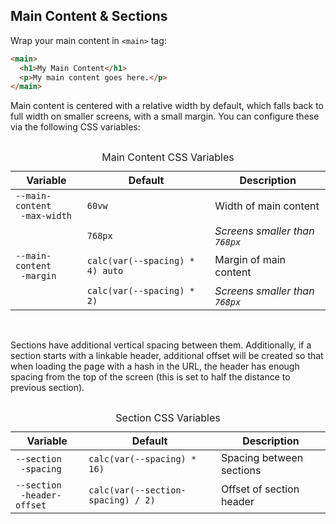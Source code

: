 <section>

# Main Content & Sections

Wrap your main content in `<main>` tag:

```html
<main>
  <h1>My Main Content</h1>
  <p>My main content goes here.</p>
</main>
```

Main content is centered with a relative width by default, which falls back to full width on smaller screens, with a small margin.
You can configure these via the following CSS variables:

<div style="overflow-x: auto">
  <table>
    <caption>
      Main Content CSS Variables
    </caption>
    <thead>
      <tr>
        <th>Variable</th>
        <th>Default</th>
        <th>Description</th>
      </tr>
    </thead>
    <tbody>
      <tr>
        <td><code>--main-content<br>&emsp;-max-width</code></td>
        <td><code>60vw</code></td>
        <td>Width of main content</td>
      </tr>
      <tr>
        <td></td>
        <td><code>768px</code></td>
        <td><i>Screens smaller than <code>768px</code></i></td>
      </tr>
      <tr>
        <td><code>--main-content<br>&emsp;-margin</code></td>
        <td><code>calc(var(--spacing) * 4) auto</code></td>
        <td>Margin of main content</td>
      </tr>
      <tr>
        <td></td>
        <td><code>calc(var(--spacing) * 2)</code></td>
        <td><i>Screens smaller than <code>768px</code></i></td>
      </tr>
    </tbody>
  </table>
</div>

<br>

Sections have additional vertical spacing between them. Additionally, if a section starts with a linkable header,
additional offset will be created so that when loading the page with a hash in the URL, the header has enough spacing from
the top of the screen (this is set to half the distance to previous section).

<div style="overflow-x: auto">
  <table>
    <caption>
      Section CSS Variables
    </caption>
    <thead>
      <tr>
        <th>Variable</th>
        <th>Default</th>
        <th>Description</th>
      </tr>
    </thead>
    <tbody>
      <tr>
        <td><code>--section<br>&emsp;-spacing</code></td>
        <td><code>calc(var(--spacing) * 16)</code></td>
        <td>Spacing between sections</td>
      </tr>
      <tr>
        <td><code>--section<br>&emsp;-header-offset</code></td>
        <td><code>calc(var(--section-spacing) / 2)</code></td>
        <td>Offset of section header</td>
      </tr>
    </tbody>
  </table>
</div>

</section>